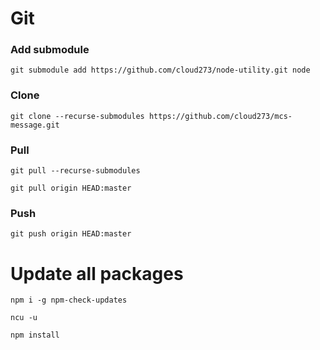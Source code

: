 # Git

### Add submodule

`
git submodule add https://github.com/cloud273/node-utility.git node
`

### Clone

`
git clone --recurse-submodules https://github.com/cloud273/mcs-message.git
`

### Pull

`
git pull --recurse-submodules
`

`
git pull origin HEAD:master
`

### Push

`
git push origin HEAD:master
`

# Update all packages

`
npm i -g npm-check-updates
`


`
ncu -u
`


`
npm install
`
